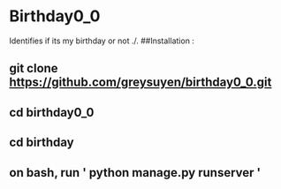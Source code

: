 # Birthday0_0
Identifies if its my birthday or not ./.
##Installation : 
  ## git clone https://github.com/greysuyen/birthday0_0.git
  ## cd birthday0_0
  ## cd birthday
  ## on bash, run ' python manage.py runserver '
